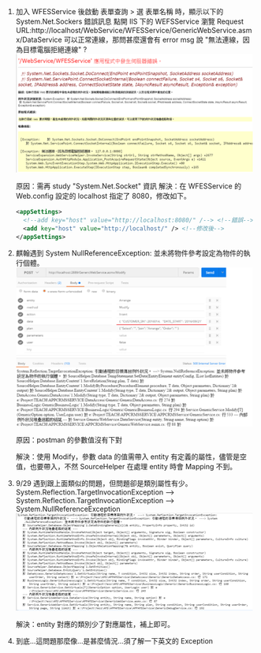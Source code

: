 

1. 加入 WFESService 後啟動 表單查詢 > 選 表單名稱 時，顯示以下的 System.Net.Sockers 錯誤訊息 
   點開 IIS 下的 WEFSService 瀏覽 Request URL:http://localhost/WebService/WFESService/GenericWebService.asmx/DataService 可以正常連線，那問甚麼還會有 error msg 說 "無法連線，因為目標電腦拒絕連線" ?
   ![](Images\2016-09-21_163146.png)

   原因：需再 study "System.Net.Socket" 資訊
   解決：在 WFESService 的 Web.config 設定的 localhost 指定了 8080，修改如下。

   ```xml
   <appSettings>
     <!--add key="host" value="http://localhost:8080/" /--> <!--錯誤-->
     <add key="host" value="http://localhost/" /> <!--修改後-->
   </appSettings>
   ```

2. 麒翰遇到 System NullReferenceException: 並未將物件參考設定為物件的執行個體。
   ![](Images\System.Reflection.TargetInvocationException.png)

   原因：postman 的參數值沒有下對 

   解決：使用 Modify，參數 data 的值需帶入 entity 有定義的屬性，儘管是空值，也要帶入，不然 SourceHelper 在處理 entity 時會 Mapping 不到。

3. 9/29 遇到跟上面類似的問題，但問題卻是類別屬性有少。
   System.Reflection.TargetInvocationException --> System.Reflection.TargetInvocationException --> System.NullReferenceException
   ![](Images\2016-09-29_102831.png)

   解決：entity 對應的類別少了對應屬性，補上即可。

4. 到底...這問題那麼像...是甚麼情況...須了解一下英文的 Exception